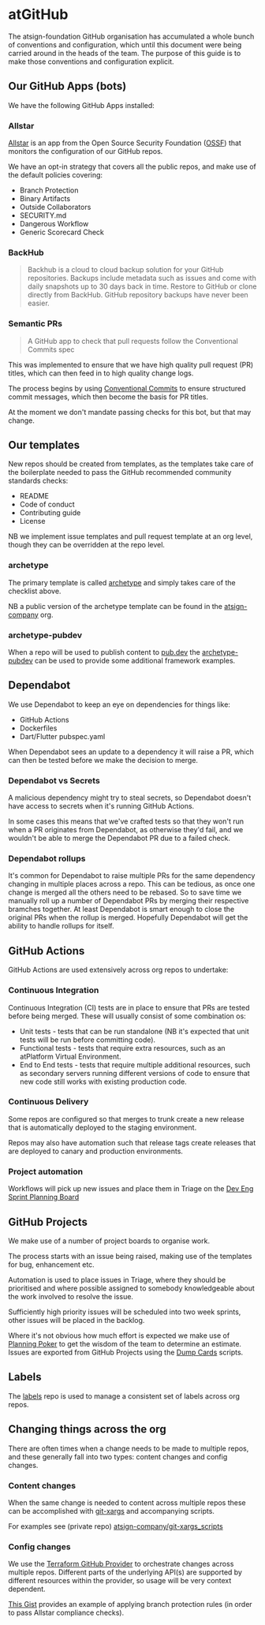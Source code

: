# atGitHub

The atsign-foundation GitHub organisation has accumulated a whole bunch
of conventions and configuration, which until this document were being
carried around in the heads of the team. The purpose of this guide is
to make those conventions and configuration explicit.

## Our GitHub Apps (bots)

We have the following GitHub Apps installed:

### Allstar

[Allstar](https://github.com/ossf/allstar) is an app from the Open
Source Security Foundation ([OSSF](https://openssf.org/)) that monitors
the configuration of our GitHub repos.

We have an opt-in strategy that covers all the public repos, and make use of
the default policies covering:

* Branch Protection
* Binary Artifacts
* Outside Collaborators
* SECURITY.md
* Dangerous Workflow
* Generic Scorecard Check

### BackHub

> Backhub is a cloud to cloud backup solution for your GitHub repositories.
Backups include metadata such as issues and come with daily snapshots up to
30 days back in time. Restore to GitHub or clone directly from BackHub.
GitHub repository backups have never been easier.

### Semantic PRs

> A GitHub app to check that pull requests follow the Conventional Commits spec

This was implemented to ensure that we have high quality pull request (PR)
titles, which can then feed in to high quality change logs.

The process begins by using
[Conventional Commits](https://www.conventionalcommits.org/en/v1.0.0/)
to ensure structured commit messages, which then become the basis for PR
titles.

At the moment we don't mandate passing checks for this bot, but that may
change.

## Our templates

New repos should be created from templates, as the templates take care of
the boilerplate needed to pass the GitHub recommended community standards
checks:

* README
* Code of conduct
* Contributing guide
* License

NB we implement issue templates and pull request template at an org
level, though they can be overridden at the repo level.

### archetype

The primary template is called
[archetype](https://github.com/atsign-foundation/archetype) and simply
takes care of the checklist above.

NB a public version of the archetype template can be found in the
[atsign-company](https://github.com/atsign-company/archetype) org.

### archetype-pubdev

When a repo will be used to publish content to [pub.dev](https://pub.dev)
the [archetype-pubdev](https://github.com/atsign-foundation/archetype-pubdev)
can be used to provide some additional framework examples.

## Dependabot

We use Dependabot to keep an eye on dependencies for things like:

* GitHub Actions
* Dockerfiles
* Dart/Flutter pubspec.yaml

When Dependabot sees an update to a dependency it will raise a PR, which
can then be tested before we make the decision to merge.

### Dependabot vs Secrets

A malicious dependency might try to steal secrets, so Dependabot doesn't have
access to secrets when it's running GitHub Actions.

In some cases this means that we've crafted tests so that they won't run
when a PR originates from Dependabot, as otherwise they'd fail, and we
wouldn't be able to merge the Dependabot PR due to a failed check.

### Dependabot rollups

It's common for Dependabot to raise multiple PRs for the same dependency
changing in multiple places across a repo. This can be tedious, as once
one change is merged all the others need to be rebased. So to save time
we manually roll up a number of Dependabot PRs by merging their respective
bramches together. At least Dependabot is smart enough to close the
original PRs when the rollup is merged. Hopefully Dependabot will get the
ability to handle rollups for itself.

## GitHub Actions

GitHub Actions are used extensively across org repos to undertake:

### Continuous Integration

Continuous Integration (CI) tests are in place to ensure that PRs are tested
before being merged. These will usually consist of some combination os:

* Unit tests - tests that can be run standalone (NB it's expected that unit
tests will be run before committing code).
* Functional tests - tests that require extra resources, such as an atPlatform
Virtual Environment.
* End to End tests - tests that require multiple additional resources, such
as secondary servers running different versions of code to ensure that new
code still works with existing production code.

### Continuous Delivery

Some repos are configured so that merges to trunk create a new release that
is automatically deployed to the staging environment.

Repos may also have automation such that release tags create releases that
are deployed to canary and production environments.

### Project automation

Workflows will pick up new issues and place them in Triage on the
[Dev Eng Sprint Planning Board](https://github.com/orgs/atsign-foundation/projects/8)

## GitHub Projects

We make use of a number of project boards to organise work.

The process starts with an issue being raised, making use of the templates
for bug, enhancement etc.

Automation is used to place issues in Triage, where they should be prioritised
and where possible assigned to somebody knowledgeable about the work involved
to resolve the issue.

Sufficiently high priority issues will be scheduled into two week sprints,
other issues will be placed in the backlog.

Where it's not obvious how much effort is expected we make use of
[Planning Poker](https://www.planningpoker.com/) to get the wisdom of the
team to determine an estimate. Issues are exported from GitHub Projects
using the [Dump Cards](https://github.com/atsign-company/dump_cards) scripts.

## Labels

The [labels](https://github.com/atsign-company/labels) repo is used to
manage a consistent set of labels across org repos.

## Changing things across the org

There are often times when a change needs to be made to multiple repos, and
these generally fall into two types: content changes and config changes.

### Content changes

When the same change is needed to content across multiple repos these can be
accomplished with [git-xargs](https://github.com/gruntwork-io/git-xargs) and
accompanying scripts.

For examples see (private repo)
[atsign-company/git-xargs_scripts](https://github.com/atsign-company/git-xargs_scripts)

### Config changes

We use the
[Terraform GitHub Provider](https://registry.terraform.io/providers/integrations/github/latest/docs)
to orchestrate changes across multiple repos. Different parts of the
underlying API(s) are supported by different resources within the provider,
so usage will be very context dependent.

[This Gist](https://gist.github.com/cpswan/76f70da05b4f8929b84db4f51a76b672)
provides an example of applying branch protection rules (in order to pass
Allstar compliance checks).
